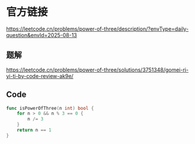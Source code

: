 # 官方链接
https://leetcode.cn/problems/power-of-three/description/?envType=daily-question&envId=2025-08-13

## 题解
https://leetcode.cn/problems/power-of-three/solutions/3751348/gomei-ri-yi-ti-by-code-review-ak9e/

## Code
```go
func isPowerOfThree(n int) bool {
    for n > 0 && n % 3 == 0 {
        n /= 3
    }
    return n == 1
}
```